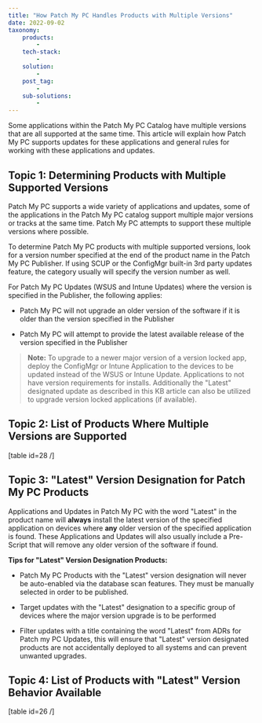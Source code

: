 ```yaml
---
title: "How Patch My PC Handles Products with Multiple Versions"
date: 2022-09-02
taxonomy:
    products:
        - 
    tech-stack:
        - 
    solution:
        - 
    post_tag:
        - 
    sub-solutions:
        - 
---
```


Some applications within the Patch My PC Catalog have multiple versions that are all supported at the same time. This article will explain how Patch My PC supports updates for these applications and general rules for working with these applications and updates.

## Topic 1: Determining Products with Multiple Supported Versions

Patch My PC supports a wide variety of applications and updates, some of the applications in the Patch My PC catalog support multiple major versions or tracks at the same time. Patch My PC attempts to support these multiple versions where possible.

To determine Patch My PC products with multiple supported versions, look for a version number specified at the end of the product name in the Patch My PC Publisher. If using SCUP or the ConfigMgr built-in 3rd party updates feature, the category usually will specify the version number as well.

For Patch My PC Updates (WSUS and Intune Updates) where the version is specified in the Publisher, the following applies:

- Patch My PC will not upgrade an older version of the software if it is older than the version specified in the Publisher

- Patch My PC will attempt to provide the latest available release of the version specified in the Publisher

> **Note:** To upgrade to a newer major version of a version locked app, deploy the ConfigMgr or Intune Application to the devices to be updated instead of the WSUS or Intune Update. Applications to not have version requirements for installs. Additionally the "Latest" designated update as described in this KB article can also be utilized to upgrade version locked applications (if available).

## Topic 2: List of Products Where Multiple Versions are Supported

\[table id=28 /\]

## Topic 3: "Latest" Version Designation for Patch My PC Products

Applications and Updates in Patch My PC with the word "Latest" in the product name will **always** install the latest version of the specified application on devices where **any** older version of the specified application is found. These Applications and Updates will also usually include a Pre-Script that will remove any older version of the software if found.

**Tips for "Latest" Version Designation Products:**

- Patch My PC Products with the "Latest" version designation will never be auto-enabled via the database scan features. They must be manually selected in order to be published.

- Target updates with the "Latest" designation to a specific group of devices where the major version upgrade is to be performed

- Filter updates with a title containing the word "Latest" from ADRs for Patch my PC Updates, this will ensure that "Latest" version designated products are not accidentally deployed to all systems and can prevent unwanted upgrades.

## Topic 4: List of Products with "Latest" Version Behavior Available

\[table id=26 /\]
